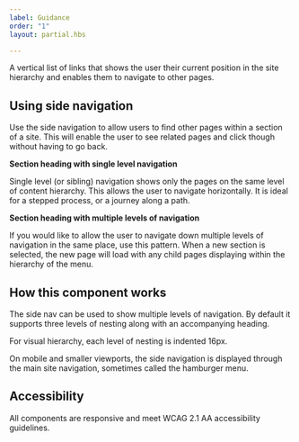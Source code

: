 ```yaml
---
label: Guidance
order: "1"
layout: partial.hbs

---
```

A vertical list of links that shows the user their current position in the site hierarchy and enables them to navigate to other pages.

## Using side navigation

Use the side navigation to allow users to find other pages within a section of a site. This will enable the user to see related pages and click though without having to go back.

**Section heading with single level navigation**

Single level (or sibling) navigation shows only the pages on the same level of content hierarchy. This allows the user to navigate horizontally. It is ideal for a stepped process, or a journey along a path.

**Section heading with multiple levels of navigation**

If you would like to allow the user to navigate down multiple levels of navigation in the same place, use this pattern. When a new section is selected, the new page will load with any child pages displaying within the hierarchy of the menu.

## How this component works

The side nav can be used to show multiple levels of navigation. By default it supports three levels of nesting along with an accompanying heading.

For visual hierarchy, each level of nesting is indented 16px.

On mobile and smaller viewports, the side navigation is displayed through the main site navigation, sometimes called the hamburger menu.

## Accessibility

All components are responsive and meet WCAG 2.1 AA accessibility guidelines.